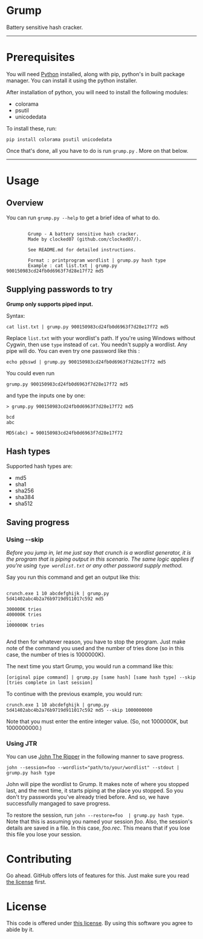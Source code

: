 # Grump

Battery sensitive hash cracker.

---

# Prerequisites

You will need <a href='https://www.python.org/'>Python</a> installed, along with pip, python's in built package manager. You can install it using the python installer.

After installation of python, you will need to install the following modules:

- colorama
- psutil
- unicodedata

To install these, run:

`pip install colorama psutil unicodedata`

Once that's done, all you have to do is run `grump.py` . More on that below.

---

# Usage

## Overview

You can run `grump.py --help` to get a brief idea of what to do.

```

        Grump - A battery sensitive hash cracker.
        Made by clocked07 (github.com/clocked07/).

        See README.md for detailed instructions.

        Format : printprogram wordlist | grump.py hash type
        Example : cat list.txt | grump.py 900150983cd24fb0d6963f7d28e17f72 md5

```

## Supplying passwords to try

**Grump only supports piped input.**

Syntax:

```
cat list.txt | grump.py 900150983cd24fb0d6963f7d28e17f72 md5
```

Replace `list.txt` with your wordlist's path. If you're using Windows without Cygwin, then use `type` instead of `cat`.
You needn't supply a wordlist. Any pipe will do. You can even try one password like this :

```
echo p@sswd | grump.py 900150983cd24fb0d6963f7d28e17f72 md5
```

You could even run

```
grump.py 900150983cd24fb0d6963f7d28e17f72 md5
```

and type the inputs one by one:

```
> grump.py 900150983cd24fb0d6963f7d28e17f72 md5

bcd
abc

MD5(abc) = 900150983cd24fb0d6963f7d28e17f72
```

## Hash types

Supported hash types are:

- md5
- sha1
- sha256
- sha384
- sha512

## Saving progress

### Using --skip

_Before you jump in, let me just say that crunch is a wordlist generator, it is the program that is piping output in this scenario. The same logic applies if you're using `type wordlist.txt` or any other password supply method._

Say you run this command and get an output like this:

```

crunch.exe 1 10 abcdefghijk | grump.py 5d41402abc4b2a76b9719d911017c592 md5

300000K tries
400000K tries
..
1000000K tries


```

And then for whatever reason, you have to stop the program. Just make note of the command you used and the number of tries done (so in this case, the number of tries is 1000000K).

The next time you start Grump, you would run a command like this:

`[original pipe command] | grump.py [same hash] [same hash type] --skip [tries complete in last session]`

To continue with the previous example, you would run:

`crunch.exe 1 10 abcdefghijk | grump.py 5d41402abc4b2a76b9719d911017c592 md5 --skip 1000000000`

Note that you must enter the entire integer value. (So, not 1000000K, but 1000000000.)

### Using JTR

You can use <a href='http://www.openwall.com/john/'>John The Ripper</a> in the following manner to save progress.

`john --session=foo --wordlist="path/to/your/wordlist" --stdout | grump.py hash type`

John will pipe the wordlist to Grump. It makes note of where you stopped last, and the next time, it starts piping at the place you stopped. So you don't try passwords you've already tried before. And so, we have successfully mangaged to save progress.

To restore the session, run `john --restore=foo  | grump.py hash type`. Note that this is assuming you named your session _foo_. Also, the session's details are saved in a file. In this case, _foo.rec_. This means that if you lose this file you lose your session.

# Contributing

Go ahead. GitHub offers lots of features for this. Just make sure you read <a href='https://github.com/clocked07/Grump/blob/main/LICENSE'>the license</a> first.

# License

This code is offered under <a href='https://github.com/clocked07/Grump/blob/main/LICENSE'>this license</a>. By using this software you agree to abide by it.
